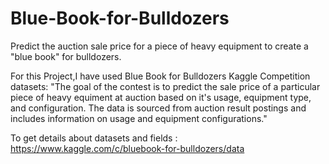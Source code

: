 # Blue-Book-for-Bulldozers
Predict the auction sale price for a piece of heavy equipment to create a "blue book" for bulldozers.

For this Project,I have used Blue Book for Bulldozers Kaggle Competition datasets: "The goal of the contest is to predict the sale price of a particular piece of heavy equiment at auction based on it's usage, equipment type, and configuration. The data is sourced from auction result postings and includes information on usage and equipment configurations."

To get details about datasets and fields : https://www.kaggle.com/c/bluebook-for-bulldozers/data
